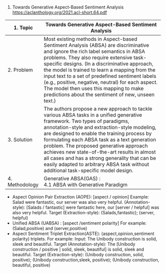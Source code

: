 1. Towards Generative Aspect-Based Sentiment Analysis https://aclanthology.org/2021.acl-short.64.pdf

| 1. Topic | Towards Generative Aspect-Based Sentiment Analysis |
|-----|--------------------------|
| 2. Problem | Most existing methods in Aspect-based Sentiment Analysis (ABSA) are discriminative and ignore the rich label semantics in ABSA problems. They also require extensive task-specific designs. (In a discriminative approach, the model is trained to learn a mapping from the input text to a set of predefined sentiment labels (e.g., positive, negative, neutral) for each aspect. The model then uses this mapping to make predictions about the sentiment of new, unseen text.)|
| 3. Solution | The authors propose a new approach to tackle various ABSA tasks in a unified generative framework. Two types of paradigms, annotation-style and extraction-style modeling, are designed to enable the training process by formulating each ABSA task as a text generation problem. The proposed generative approach achieves new state-of-the-art results in almost all cases and has a strong generality that can be easily adapted to arbitrary ABSA task without additional task-specific model design. |
|  4. Methodology | Generative ABSA(GAS) : <br /> 4.1  ABSA with Generative Paradigm <br /> 
* Aspect Opinion Pair Extraction (AOPE): [aspect / opinion] Example: Salad were fantastic, our server was also very helpful. (Annotation-style): [Salads / fantastic] were fantastic here, our [server / helpful] was also very helpful. Target (Extraction-style): (Salads,fantastic); (server, helpful)
* Unified ABSA (UABSA) : [aspect /sentiment polarity] For example: (Salad,positive) and (server,positive)
* Aspect Sentiment Triplet Extraction(ASTE): (aspect,opinion,sentiment polarity) triplets. For example: Input: The Unibody construction is solid, sleek and beautiful.
Target (Annotation-style): The [Unibody construction / positive | solid, sleek, beautiful] is solid, sleek and beautiful. Target (Extraction-style): (Unibody construction, solid, positive); (Unibody construction,sleek, positive); (Unibody construction, beautiful, positive) <br />
